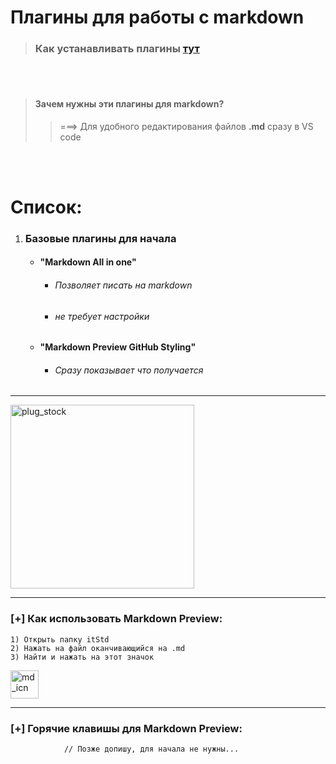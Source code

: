 # Плагины для работы с markdown

> ### Как устанавливать плагины [тут](/two/Работа/Редакторы/VS_code/Плагины/how_to_install__vs.md)

<br></br>

> #### Зачем нужны эти плагины для markdown? 
>> ===> Для удобного редактирования файлов **.md** сразу в VS code

<br></br>

# Список: 
1. ### Базовые плагины для начала 
   - #### "Markdown All in one"
     - ###### Позволяет писать на markdown 
     - ###### не требует настройки 
   - #### "Markdown Preview GitHub Styling"
     - ###### Сразу показывает что получается


---
<img width="294" alt="plug_stock" src="https://user-images.githubusercontent.com/68974449/197334926-95913cf9-b414-45dc-ac5d-067169923fab.png">   

---

### [+] Как использовать Markdown Preview:
    1) Открыть папку itStd 
    2) Нажать на файл оканчивающийся на .md
    3) Найти и нажать на этот значок 
<img width="45" alt="md_icn" src="https://user-images.githubusercontent.com/68974449/197334933-806f24f5-c96b-4263-89ec-b66361dc6bf2.png">

---

### [+] Горячие клавишы для Markdown Preview: 
                // Позже допишу, для начала не нужны...

   
